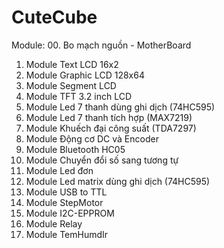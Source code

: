 # CuteCube

Module:
00. Bo mạch nguồn - MotherBoard
01. Module Text LCD 16x2
02. Module Graphic LCD 128x64
03. Module Segment LCD
04. Module TFT 3.2 inch LCD
05. Module Led 7 thanh dùng ghi dịch (74HC595)
06. Module Led 7 thanh tích hợp (MAX7219)
07. Module Khuếch đại công suất (TDA7297)
08. Module Động cơ DC và Encoder
09. Module Bluetooth HC05
10. Module Chuyển đổi số sang tương tự
11. Module Led đơn
12. Module Led matrix dùng ghi dịch (74HC595)
13. Module USB to TTL
14. Module StepMotor
15. Module I2C-EPPROM
16. Module Relay
17. Module TemHumdIr
